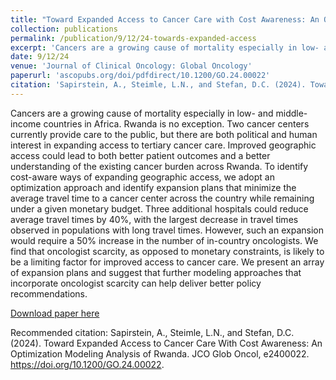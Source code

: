```yaml
---
title: "Toward Expanded Access to Cancer Care with Cost Awareness: An Optimization Modeling Analysis of Rwanda"
collection: publications
permalink: /publication/9/12/24-towards-expanded-access
excerpt: 'Cancers are a growing cause of mortality especially in low- and middle-income countries in Africa. Rwanda is no exception. Two cancer centers currently provide care to the public, but there are both political and human interest in expanding access to tertiary cancer care. Improved geographic access could lead to both better patient outcomes and a better understanding of the existing cancer burden across Rwanda. To identify cost-aware ways of expanding geographic access, we adopt an optimization approach and identify expansion plans that minimize the average travel time to a cancer center across the country while remaining under a given monetary budget. Three additional hospitals could reduce average travel times by 40%, with the largest decrease in travel times observed in populations with long travel times. However, such an expansion would require a 50% increase in the number of in-country oncologists. We find that oncologist scarcity, as opposed to monetary constraints, is likely to be a limiting factor for improved access to cancer care. We present an array of expansion plans and suggest that further modeling approaches that incorporate oncologist scarcity can help deliver better policy recommendations.'
date: 9/12/24
venue: 'Journal of Clinical Oncology: Global Oncology'
paperurl: 'ascopubs.org/doi/pdfdirect/10.1200/GO.24.00022'
citation: 'Sapirstein, A., Steimle, L.N., and Stefan, D.C. (2024). Toward Expanded Access to Cancer Care With Cost Awareness: An Optimization Modeling Analysis of Rwanda. JCO Glob Oncol, e2400022. https://doi.org/10.1200/GO.24.00022.'
---
```

Cancers are a growing cause of mortality especially in low- and middle-income countries in Africa. Rwanda is no exception. Two cancer centers currently provide care to the public, but there are both political and human interest in expanding access to tertiary cancer care. Improved geographic access could lead to both better patient outcomes and a better understanding of the existing cancer burden across Rwanda. To identify cost-aware ways of expanding geographic access, we adopt an optimization approach and identify expansion plans that minimize the average travel time to a cancer center across the country while remaining under a given monetary budget. Three additional hospitals could reduce average travel times by 40%, with the largest decrease in travel times observed in populations with long travel times. However, such an expansion would require a 50% increase in the number of in-country oncologists. We find that oncologist scarcity, as opposed to monetary constraints, is likely to be a limiting factor for improved access to cancer care. We present an array of expansion plans and suggest that further modeling approaches that incorporate oncologist scarcity can help deliver better policy recommendations.

[Download paper here](ascopubs.org/doi/pdfdirect/10.1200/GO.24.00022)

Recommended citation: Sapirstein, A., Steimle, L.N., and Stefan, D.C. (2024). Toward Expanded Access to Cancer Care With Cost Awareness: An Optimization Modeling Analysis of Rwanda. JCO Glob Oncol, e2400022. https://doi.org/10.1200/GO.24.00022.
